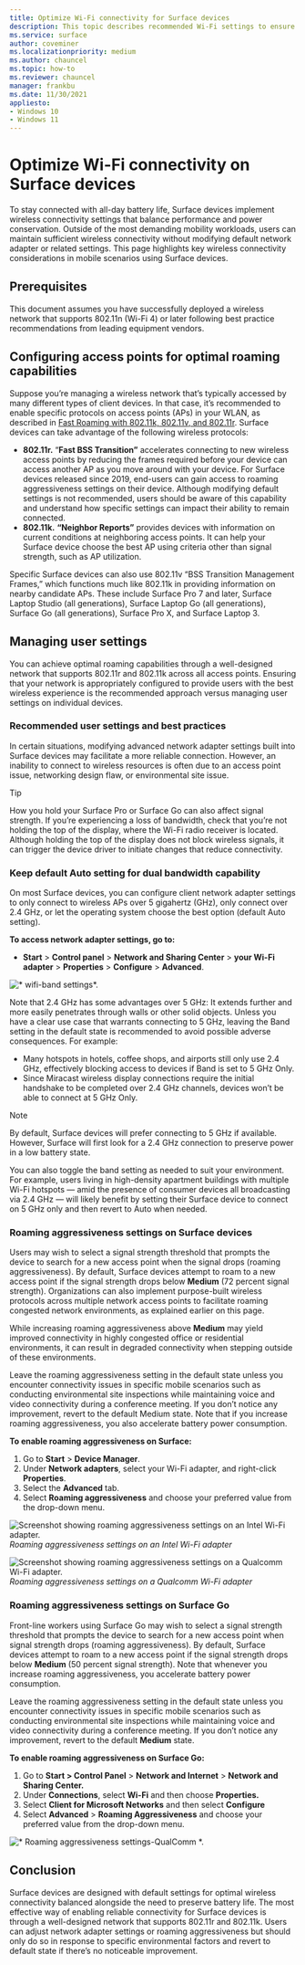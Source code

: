 ```yaml
---
title: Optimize Wi-Fi connectivity for Surface devices
description: This topic describes recommended Wi-Fi settings to ensure Surface devices stay connected in congested network environments and mobile scenarios.
ms.service: surface
author: coveminer
ms.localizationpriority: medium
ms.author: chauncel
ms.topic: how-to
ms.reviewer: chauncel
manager: frankbu
ms.date: 11/30/2021
appliesto:
- Windows 10
- Windows 11
---
```

# Optimize Wi-Fi connectivity on Surface devices

To stay connected with all-day battery life, Surface devices implement wireless connectivity settings that balance performance and power conservation. Outside of the most demanding mobility workloads, users can maintain sufficient wireless connectivity without modifying default network adapter or related settings. This page highlights key wireless connectivity considerations in mobile scenarios using Surface devices.

## Prerequisites

This document assumes you have successfully deployed a wireless network that supports 802.11n (Wi-Fi 4) or later following best practice recommendations from leading equipment vendors.

## Configuring access points for optimal roaming capabilities

Suppose you’re managing a wireless network that’s typically accessed by many different types of client devices. In that case, it’s recommended to enable specific protocols on access points (APs) in your WLAN, as described in [Fast Roaming with 802.11k, 802.11v, and 802.11r](/windows-hardware/drivers/network/fast-roaming-with-802-11k--802-11v--and-802-11r). Surface devices can take advantage of the following wireless protocols:

- **802.11r.** “**Fast BSS Transition”** accelerates connecting to new wireless access points by reducing the frames required before your device can access another AP as you move around with your device. For Surface devices released since 2019, end-users can gain access to roaming aggressiveness settings on their device. Although modifying default settings is not recommended, users should be aware of this capability and understand how specific settings can impact their ability to remain connected.
- **802.11k.** **“Neighbor Reports”** provides devices with information on current conditions at neighboring access points. It can help your Surface device choose the best AP using criteria other than signal strength, such as AP utilization.

Specific Surface devices can also use 802.11v “BSS Transition Management Frames,” which functions much like 802.11k in providing information on nearby candidate APs. These include Surface Pro 7 and later, Surface Laptop Studio (all generations), Surface Laptop Go (all generations), Surface Go (all generations), Surface Pro X, and Surface Laptop 3.

## Managing user settings

You can achieve optimal roaming capabilities through a well-designed network that supports  802.11r and 802.11k across all access points. Ensuring that your network is appropriately configured to provide users with the best wireless experience is the recommended approach versus managing user settings on individual devices.

### Recommended user settings and best practices

In certain situations, modifying advanced network adapter settings built into Surface devices may facilitate a more reliable connection. However, an inability to connect to wireless resources is often due to an access point issue, networking design flaw, or environmental site issue.

> [!TIP]
> How you hold your Surface Pro or Surface Go can also affect signal strength. If you’re experiencing a loss of bandwidth, check that you’re not holding the top of the display, where the Wi-Fi radio receiver is located. Although holding the top of the display does not block wireless signals, it can trigger the device driver to initiate changes that reduce connectivity.

### Keep default Auto setting for dual bandwidth capability

On most Surface devices, you can configure client network adapter settings to only connect to wireless APs over 5 gigahertz (GHz), only connect over 2.4 GHz, or let the operating system choose the best option (default Auto setting).

**To access network adapter settings, go to:**

- **Start** > **Control panel** > **Network and Sharing Center** > **your Wi-Fi adapter** > **Properties** > **Configure** > **Advanced**.

![* wifi-band settings*.](images/wifi-band.png) <br>

 Note that 2.4 GHz has some advantages over 5 GHz: It extends further and more easily penetrates through walls or other solid objects. Unless you have a clear use case that warrants connecting to 5 GHz, leaving the Band setting in the default state is recommended to avoid possible adverse consequences. For example:

- Many hotspots in hotels, coffee shops, and airports still only use 2.4 GHz, effectively blocking access to devices if Band is set to 5 GHz Only.
- Since Miracast wireless display connections require the initial handshake to be completed over 2.4 GHz channels, devices won’t be able to connect at 5 GHz Only.

> [!NOTE]
> By default, Surface devices will prefer connecting to 5 GHz if available. However, Surface will first look for a 2.4 GHz connection to preserve power in a low battery state.

You can also toggle the band setting as needed to suit your environment. For example, users living in high-density apartment buildings with multiple Wi-Fi hotspots  —  amid the presence of consumer devices all broadcasting via 2.4 GHz  —  will likely benefit by setting their Surface device to connect on 5 GHz only and then revert to Auto when needed.

### Roaming aggressiveness settings on Surface devices 

Users may wish to select a signal strength threshold that prompts the device to search for a new access point when the signal drops (roaming aggressiveness). By default, Surface devices attempt to roam to a new access point if the signal strength drops below **Medium** (72 percent signal strength). Organizations can also implement purpose-built wireless protocols across multiple network access points to facilitate roaming congested network environments, as explained earlier on this page.

While increasing roaming aggressiveness above **Medium** may yield improved connectivity in highly congested office or residential environments, it can result in degraded connectivity when stepping outside of these environments.

Leave the roaming aggressiveness setting in the default state unless you encounter connectivity issues in specific mobile scenarios such as conducting environmental site inspections while maintaining voice and video connectivity during a conference meeting. If you don’t notice any improvement, revert to the default Medium state. Note that if you increase roaming aggressiveness, you also accelerate battery power consumption.

**To enable roaming aggressiveness on Surface:**

1. Go to **Start** > **Device Manager**.
2. Under **Network adapters**, select your Wi-Fi adapter, and right-click **Properties**.
3. Select the **Advanced** tab.
4. Select **Roaming aggressiveness** and choose your preferred value from the drop-down menu.

![Screenshot showing roaming aggressiveness settings on an Intel Wi-Fi adapter.](images/wifi-roaming-int.png) <br>
*Roaming aggressiveness settings on an Intel Wi-Fi adapter*<br>

![Screenshot showing roaming aggressiveness settings on a Qualcomm Wi-Fi adapter.](images/wifi-roaming-qua.png)<br>
*Roaming aggressiveness settings on a Qualcomm Wi-Fi adapter*<br>

### Roaming aggressiveness settings on Surface Go

Front-line workers using Surface Go may wish to select a signal strength threshold that prompts the device to search for a new access point when signal strength drops (roaming aggressiveness). By default, Surface devices attempt to roam to a new access point if the signal strength drops below **Medium** (50 percent signal strength). Note that whenever you increase roaming aggressiveness, you accelerate battery power consumption.

Leave the roaming aggressiveness setting in the default state unless you encounter connectivity issues in specific mobile scenarios such as conducting environmental site inspections while maintaining voice and video connectivity during a conference meeting. If you don’t notice any improvement, revert to the default **Medium** state.

**To enable roaming aggressiveness on Surface Go:**

1. Go to **Start > Control Panel** > **Network and Internet** > **Network and Sharing Center.**
2. Under **Connections**, select **Wi-Fi** and then choose **Properties.**
3. Select **Client for Microsoft Networks** and then select **Configure**
4. Select **Advanced** > **Roaming Aggressiveness** and choose your preferred value from the drop-down menu.

![* Roaming aggressiveness settings-QualComm *.](images/wifi-roaming.png) <br>

## Conclusion

Surface devices are designed with default settings for optimal wireless connectivity balanced alongside the need to preserve battery life. The most effective way of enabling reliable connectivity for Surface devices is through a well-designed network that supports 802.11r and 802.11k. Users can adjust network adapter settings or roaming aggressiveness but should only do so in response to specific environmental factors and revert to default state if there’s no noticeable improvement.
